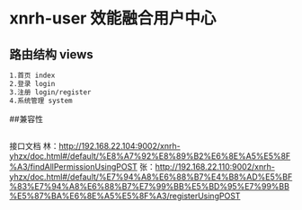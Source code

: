 # xnrh-user 效能融合用户中心

## 路由结构 views
```bash
1.首页 index
2.登录 login
3.注册 login/register
4.系统管理 system
```

##兼容性
```

```

接口文档
林：http://192.168.22.104:9002/xnrh-yhzx/doc.html#/default/%E8%A7%92%E8%89%B2%E6%8E%A5%E5%8F%A3/findAllPermissionUsingPOST
张：http://192.168.22.110:9002/xnrh-yhzx/doc.html#/default/%E7%94%A8%E6%88%B7%E4%B8%AD%E5%BF%83%E7%94%A8%E6%88%B7%E7%99%BB%E5%BD%95%E7%99%BB%E5%87%BA%E6%8E%A5%E5%8F%A3/registerUsingPOST
